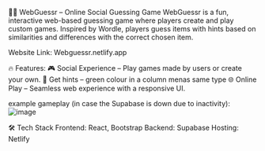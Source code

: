 🕵️‍♂️ WebGuessr – Online Social Guessing Game
WebGuessr is a fun, interactive web-based guessing game where players create and play custom games. Inspired by Wordle, players guess items with hints based on similarities and differences with the correct chosen item.

Website Link: Webguessr.netlify.app

🔥 Features:
🎮 Social Experience – Play games made by users or create your own.
🤔 Get hints – green colour in a column menas same type
🌐 Online Play – Seamless web experience with a responsive UI.


example gameplay (in case the Supabase is down due to inactivity):
![image](https://github.com/user-attachments/assets/f4b006ec-22ae-4952-a4af-95f0fcfda853)

🛠 Tech Stack
Frontend: React, Bootstrap
Backend: Supabase
Hosting: Netlify
